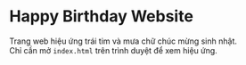 # Happy Birthday Website

Trang web hiệu ứng trái tim và mưa chữ chúc mừng sinh nhật.  
Chỉ cần mở `index.html` trên trình duyệt để xem hiệu ứng.